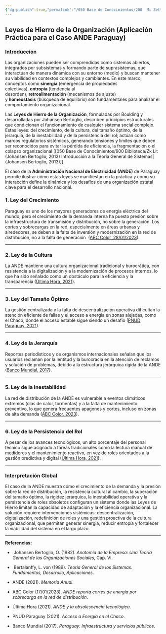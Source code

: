 ```yaml
---
{"dg-publish":true,"permalink":"/050 Base de Conocimientos/200  Mi Zettelkasten/100 Docencia/Org1/2025/Clase 14 Leyes de Hierro de la Organización/Zk Leyes de Hierro de la Organización (Aplicación Práctica para el Caso ANDE Paraguay)/","tags":["digitalGarden"]}
---
```


## Leyes de Hierro de la Organización (Aplicación Práctica para el Caso ANDE Paraguay)

### Introducción

Las organizaciones pueden ser comprendidas como sistemas abiertos, integrados por subsistemas y formando parte de suprasistemas, que interactúan de manera dinámica con su entorno (medio) y buscan mantener su viabilidad en contextos complejos y cambiantes. En este marco, conceptos como **sinergia** (emergencia de propiedades colectivas), **entropía** (tendencia al desorden), **retroalimentación** (mecanismos de ajuste) y **homeostasis** (búsqueda de equilibrio) son fundamentales para analizar el comportamiento organizacional.

Las **Leyes de Hierro de la Organización**, formuladas por Boulding y desarrolladas por Johansen Bertoglio, describen principios estructurales que condicionan el funcionamiento de cualquier sistema social complejo. Estas leyes: del crecimiento, de la cultura, del tamaño óptimo, de la jerarquía, de la inestabilidad y de la persistencia del rol; actúan como marcos regulatorios sistémicos, generando tensiones y límites que deben ser reconocidos para evitar la pérdida de eficiencia, la fragmentación o el colapso organizacional [[050 Base de Conocimientos/900 Biblioteca/Zk Lit (Johansen Bertoglio, 2013) Introducción a la Teoría General de Sistemas\|(Johansen Bertoglio, 2013)]].

El caso de la **Administración Nacional de Electricidad (ANDE)** de Paraguay permite ilustrar cómo estas leyes se manifiestan en la práctica y cómo su interacción define la dinámica y los desafíos de una organización estatal clave para el desarrollo nacional.

### 1. Ley del Crecimiento

Paraguay es uno de los mayores generadores de energía eléctrica del mundo, pero el crecimiento de la demanda interna ha puesto presión sobre la infraestructura de transmisión y distribución, no sobre la generación. Los cortes y sobrecargas en la red, especialmente en áreas urbanas y alrededores, se deben a la falta de inversión y modernización en la red de distribución, no a la falta de generación  ([ABC Color, 28/01/2023](https://www.abc.com.py/nacionales/2023/01/28/ande-varias-ciudades-sin-luz-por-problemas-en-lineas-de-transmision/)).

---

### 2. Ley de la Cultura

La ANDE mantiene una cultura organizacional tradicional y burocrática, con resistencia a la digitalización y a la modernización de procesos internos, lo que ha sido señalado como un obstáculo para la eficiencia y la transparencia ([Última Hora, 2021](https://www.ultimahora.com/ande-y-la-obsolescencia-tecnologica-n2978622.html)).

---

### 3. Ley del Tamaño Óptimo

La gestión centralizada y la falta de descentralización operativa dificultan la atención eficiente de fallas y el acceso a energía en zonas alejadas, como el Chaco, donde el acceso estable sigue siendo un desafío ([PNUD Paraguay, 2021](https://www.py.undp.org/content/paraguay/es/home/projects/acceso-a-energia-en-el-chaco.html)).

---

### 4. Ley de la Jerarquía

Reportes periodísticos y de organismos internacionales señalan que los usuarios reclaman por la lentitud y la burocracia en la atención de reclamos y solución de problemas, debido a la estructura jerárquica rígida de la ANDE ([Banco Mundial, 2017](https://documents1.worldbank.org/curated/en/403911504876929640/pdf/118205-REVISED-WP-PUBLIC-ADD-SERIES-Paraguay-Infraestructura.pdf)).

---

### 5. Ley de la Inestabilidad

La red de distribución de la ANDE es vulnerable a eventos climáticos extremos (olas de calor, tormentas) y a la falta de mantenimiento preventivo, lo que genera frecuentes apagones y cortes, incluso en zonas de alta demanda ([ABC Color, 2023](https://www.abc.com.py/nacionales/2023/01/17/ande-reporta-cortes-de-energia-por-sobrecarga-en-la-red-de-distribucion/)).

---

### 6. Ley de la Persistencia del Rol

A pesar de los avances tecnológicos, un alto porcentaje del personal técnico sigue asignado a tareas tradicionales como la lectura manual de medidores y el mantenimiento reactivo, en vez de roles orientados a la gestión predictiva y digital ([Última Hora, 2021](https://www.ultimahora.com/ande-y-la-obsolescencia-tecnologica-n2978622.html)).

---

### Interpretación Global

El caso de la ANDE muestra cómo el crecimiento de la demanda y la presión sobre la red de distribución, la resistencia cultural al cambio, la superación del tamaño óptimo, la rigidez jerárquica, la inestabilidad operativa y la persistencia de roles obsoletos configuran un sistema donde las Leyes de Hierro limitan la capacidad de adaptación y la eficiencia organizacional. La solución requiere intervenciones sistémicas: descentralización, digitalización, redefinición de roles y una gestión proactiva de la cultura organizacional, que permitan generar sinergia, reducir entropía y fortalecer la viabilidad del sistema en el largo plazo.

---

**Referencias:**

-  Johansen Bertoglio, O. (1982). _Anatomía de la Empresa: Una Teoría General de las Organizaciones Sociales_, Cap. VI.
    
-  Bertalanffy, L. von (1989). _Teoría General de los Sistemas. Fundamentos, Desarrollo, Aplicaciones_.
    
- ANDE (2021). _Memoria Anual_.
    
- ABC Color (17/01/2023). _ANDE reporta cortes de energía por sobrecarga en la red de distribución_.
    
- Última Hora (2021). _ANDE y la obsolescencia tecnológica_.
    
- PNUD Paraguay (2021). _Acceso a Energía en el Chaco_.
    
- Banco Mundial (2017). _Paraguay: Infraestructura y servicios públicos_.